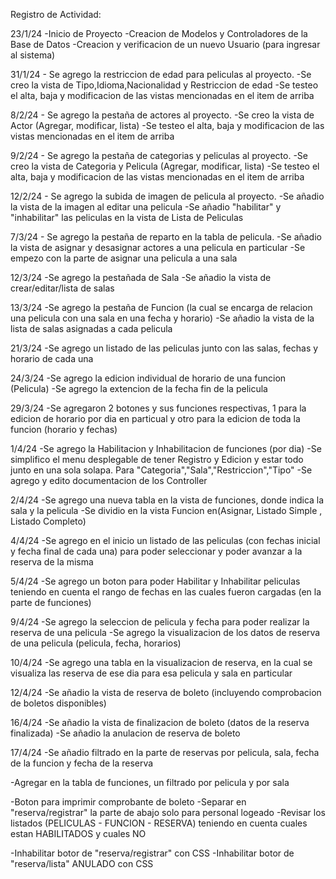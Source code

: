 Registro de Actividad:

23/1/24 -Inicio de Proyecto -Creacion de Modelos y Controladores de la Base de Datos -Creacion y verificacion de un nuevo Usuario (para ingresar al sistema)

31/1/24 - Se agrego la restriccion de edad para peliculas al proyecto.
-Se creo la vista de Tipo,Idioma,Nacionalidad y Restriccion de edad
-Se testeo el alta, baja y modificacion de las vistas mencionadas en el item de arriba

8/2/24 - Se agrego la pestaña de actores al proyecto.
-Se creo la vista de Actor (Agregar, modificar, lista)
-Se testeo el alta, baja y modificacion de las vistas mencionadas en el item de arriba

9/2/24 - Se agrego la pestaña de categorias y peliculas al proyecto.
-Se creo la vista de Categoria y Pelicula (Agregar, modificar, lista)
-Se testeo el alta, baja y modificacion de las vistas mencionadas en el item de arriba

12/2/24 - Se agrego la subida de imagen de pelicula al proyecto.
-Se añadio la vista de la imagen al editar una pelicula
-Se añadio "habilitar" y "inhabilitar" las peliculas en la vista de Lista de Peliculas

7/3/24 - Se agrego la pestaña de reparto en la tabla de pelicula.
-Se añadio la vista de asignar y desasignar actores a una pelicula en particular
-Se empezo con la parte de asignar una pelicula a una sala

12/3/24
-Se agrego la pestañada de Sala
-Se añadio la vista de crear/editar/lista de salas

13/3/24
-Se agrego la pestaña de Funcion (la cual se encarga de relacion una pelicula con una sala en una fecha y horario)
-Se añadio la vista de la lista de salas asignadas a cada pelicula

21/3/24
-Se agrego un listado de las peliculas junto con las salas, fechas y horario de cada una

24/3/24
-Se agrego la edicion individual de horario de una funcion (Pelicula)
-Se agrego la extencion de la fecha fin de la pelicula

29/3/24
-Se agregaron 2 botones y sus funciones respectivas, 1 para la edicion de horario por dia en particual y otro para la edicion de toda la funcion (horario y fechas)

1/4/24
-Se agrego la Habilitacion y Inhabilitacion de funciones (por dia)
-Se simplifico el menu desplegable de tener Registro y Edicion y estar todo junto en una sola solapa. Para "Categoria","Sala","Restriccion","Tipo"
-Se agrego y edito documentacion de los Controller

2/4/24
-Se agrego una nueva tabla en la vista de funciones, donde indica la sala y la pelicula
-Se dividio en la vista Funcion en(Asignar, Listado Simple , Listado Completo)

4/4/24
-Se agrego en el inicio un listado de las peliculas (con fechas inicial y fecha final de cada una) para poder seleccionar y poder avanzar a la reserva de la misma

5/4/24
-Se agrego un boton para poder Habilitar y Inhabilitar peliculas teniendo en cuenta el rango de fechas en las cuales fueron cargadas (en la parte de funciones)

9/4/24
-Se agrego la seleccion de pelicula y fecha para poder realizar la reserva de una pelicula
-Se agrego la visualizacion de los datos de reserva de una pelicula (pelicula, fecha, horarios)

10/4/24
-Se agrego una tabla en la visualizacion de reserva, en la cual se visualiza las reserva de ese dia para esa pelicula y sala en particular

12/4/24
-Se añadio la vista de reserva de boleto (incluyendo comprobacion de boletos disponibles)

16/4/24
-Se añadio la vista de finalizacion de boleto (datos de la reserva finalizada)
-Se añadio la anulacion de reserva de boleto

17/4/24
-Se añadio filtrado en la parte de reservas por pelicula, sala, fecha de la funcion y fecha de la reserva



-Agregar en la tabla de funciones, un filtrado por pelicula y por sala

-Boton para imprimir comprobante de boleto
-Separar en "reserva/registrar" la parte de abajo solo para personal logeado
-Revisar los listados (PELICULAS - FUNCION - RESERVA) teniendo en cuenta cuales estan HABILITADOS y cuales NO

-Inhabilitar botor de "reserva/registrar" con CSS
-Inhabilitar botor de "reserva/lista" ANULADO con CSS